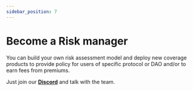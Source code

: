 ```yaml
---
sidebar_position: 7
---
```


# Become a Risk manager

You can build your own risk assessment model and deploy new coverage products to provide policy for users of specific protocol or DAO and/or to earn fees from premiums.

Just join our [**Discord**](https://discord.gg/JkPQSWCX) and talk with the team.